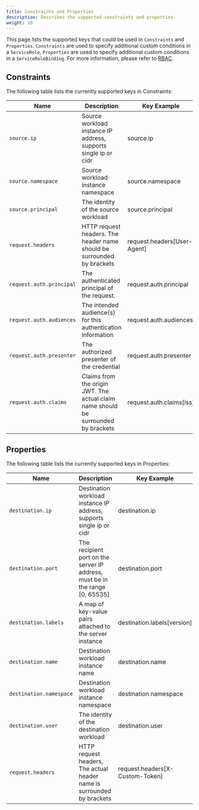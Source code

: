```yaml
---
title: Constraints and Properties
description: Describes the supported constraints and properties.
weight: 10
---
```


This page lists the supported keys that could be used in `Constraints` and `Properties`.
`Constraints` are used to specify additional custom conditions in a `ServiceRole`, `Properties` are used to specify
additional custom conditions in a `ServiceRoleBinding`. For more information, please refer to [RBAC](/docs/concepts/security/#role-based-access-control-rbac).

## Constraints
The following table lists the currently supported keys in Constraints:

| Name | Description | Key Example | Values Example |
|------|-------------|-------------|----------------|
| `source.ip`  | Source workload instance IP address, supports single ip or cidr | source.ip | ["10.1.2.3", "10.2.0.0/16"] |
| `source.namespace`  | Source workload instance namespace | source.namespace | ["default"] |
| `source.principal` | The identity of the source workload | source.principal | ["cluster.local/ns/default/sa/productpage"] |
| `request.headers` | HTTP request headers. The header name should be surrounded by brackets | request.headers[User-Agent] | ["Mozilla/*"] |
| `request.auth.principal` | The authenticated principal of the request. | request.auth.principal | ["accounts.my-svc.com/104958560606"] |
| `request.auth.audiences` | The intended audience(s) for this authentication information | request.auth.audiences | ["my-svc.com"] |
| `request.auth.presenter` | The authorized presenter of the credential | request.auth.presenter | ["123456789012.my-svc.com"] |
| `request.auth.claims` | Claims from the origin JWT. The actual claim name should be surrounded by brackets | request.auth.claims[iss] | ["*@foo.com"] |


## Properties
The following table lists the currently supported keys in Properties:

| Name | Description | Key Example | Value Example |
|------|-------------|-------------|---------------|
| `destination.ip` | Destination workload instance IP address, supports single ip or cidr | destination.ip | "10.1.2.3" |
| `destination.port` | The recipient port on the server IP address, must be in the range [0, 65535] | destination.port | "80" |
| `destination.labels` | A map of key-value pairs attached to the server instance | destination.labels[version] | "v1" |
| `destination.name` | Destination workload instance name | destination.name | "productpage*" |
| `destination.namespace` | Destination workload instance namespace | destination.namespace | "default" |
| `destination.user` | The identity of the destination workload | destination.user | "bookinfo-productpage" |
| `request.headers` | HTTP request headers, The actual header name is surrounded by brackets | request.headers[X-Custom-Token] | "abcd123" |
